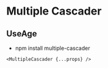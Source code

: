 Multiple Cascader
======

## UseAge
* npm install multiple-cascader
```
<MultipleCascader {...props} />
```
